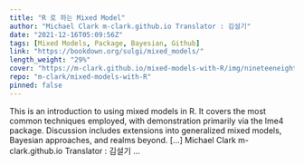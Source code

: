 ```yaml
---
title: "R 로 하는 Mixed Model"
author: "Michael Clark m-clark.github.io Translator : 김설기"
date: "2021-12-16T05:09:56Z"
tags: [Mixed Models, Package, Bayesian, Github]
link: "https://bookdown.org/sulgi/mixed_models/"
length_weight: "29%"
cover: "https://m-clark.github.io/mixed-models-with-R/img/nineteeneightyR.png"
repo: "m-clark/mixed-models-with-R"
pinned: false
---
```


This is an introduction to using mixed models in R. It covers the most common techniques employed, with demonstration primarily via the lme4 package. Discussion includes extensions into generalized mixed models, Bayesian approaches, and realms beyond. [...] Michael Clark m-clark.github.io Translator : 김설기  ...
